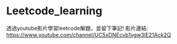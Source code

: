# Leetcode_learning
透過youtube影片學習leetcode解題，並留下筆記!
影片連結: https://www.youtube.com/channel/UC5xDNEcvb1vgw3lE21Ack2Q
